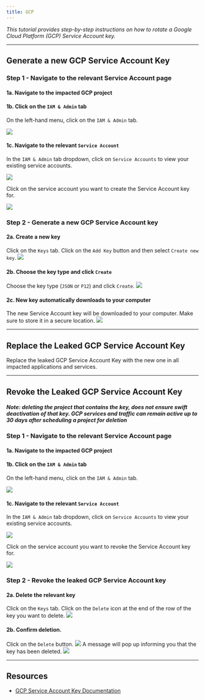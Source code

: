 ```yaml
---
title: GCP
---
```


*This tutorial provides step-by-step instructions on how to rotate a Google Cloud Platform (GCP) Service Account key.*

---
## Generate a new GCP Service Account Key

### Step 1 - Navigate to the relevant Service Account page
#### 1a. Navigate to the impacted GCP project
#### 1b. Click on the `IAM & Admin` tab
On the left-hand menu, click on the `IAM & Admin` tab.

![](/images/gcp/1.png)

#### 1c. Navigate to the relevant `Service Account`
In the `IAM & Admin` tab dropdown, click on `Service Accounts` to view your existing service accounts.

![](/images/gcp/2.png)

Click on the service account you want to create the Service Account key for.

![](/images/gcp/3.png)


### Step 2 - Generate a new GCP Service Account key

#### 2a. Create a new key
Click on the `Keys` tab. Click on the `Add Key` button and then select `Create new key`.
![](/images/gcp/4.png)
#### 2b. Choose the key type and click `Create`
Choose the key type (`JSON` or `P12`) and click `Create`.
![](/images/gcp/5.png)
#### 2c. New key automatically downloads to your computer
The new Service Account key will be downloaded to your computer. Make sure to store it in a secure location.
![](/images/gcp/6.png)

---
## Replace the Leaked GCP Service Account Key

Replace the leaked GCP Service Account Key with the new one in all impacted applications and services.

---
## Revoke the Leaked GCP Service Account Key

#### *Note: deleting the project that contains the key, does not ensure swift deactivation of that key. GCP services and traffic can remain active up to 30 days after scheduling a project for deletion*

### Step 1 - Navigate to the relevant Service Account page
#### 1a. Navigate to the impacted GCP project
#### 1b. Click on the `IAM & Admin` tab
On the left-hand menu, click on the `IAM & Admin` tab.

![](/images/gcp/1.png)

#### 1c. Navigate to the relevant `Service Account`
In the `IAM & Admin` tab dropdown, click on `Service Accounts` to view your existing service accounts.

![](/images/gcp/2.png)

Click on the service account you want to revoke the Service Account key for.

![](/images/gcp/3.png)



### Step 2 - Revoke the leaked GCP Service Account key

#### 2a. Delete the relevant key
Click on the `Keys` tab. Click on the `Delete` icon at the end of the row of the key you want to delete. 
![](/images/gcp/7.png)
#### 2b. Confirm deletion.
Click on the `Delete` button.
![](/images/gcp/8.png)
A message will pop up informing you that the key has been deleted.
![](/images/gcp/9.png)

---
## Resources
- [GCP Service Account Key Documentation](https://cloud.google.com/iam/docs/keys-create-delete)
